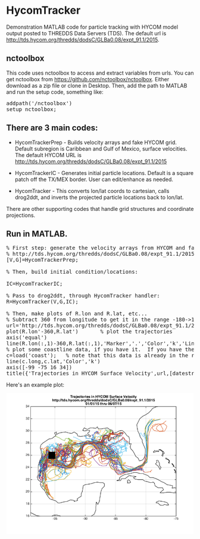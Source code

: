 # HycomTracker
Demonstration MATLAB code for particle tracking with HYCOM model output posted to THREDDS Data Servers (TDS).  The default url is http://tds.hycom.org/thredds/dodsC/GLBa0.08/expt_91.1/2015. 


## nctoolbox
This code uses nctoolbox to access and extract variables from urls. You can get nctoolbox from https://github.com/nctoolbox/nctoolbox.  Either download as a zip file or clone in Desktop.  Then, add the path to MATLAB and run the setup code, something like: 

<pre>
addpath('<path_to_nctoolbox>/nctoolbox')
setup_nctoolbox; 
</pre>


## There are 3 main codes: 

+ HycomTrackerPrep - Builds velocity arrays and fake HYCOM grid.  Default subregion is Caribbean and Gulf of Mexico, surface velocities. The default HYCOM URL is http://tds.hycom.org/thredds/dodsC/GLBa0.08/expt_91.1/2015

+ HycomTrackerIC - Generates initial particle locations.  Default is a square patch off the TX/MEX border.  User can edit/enhance as needed.

+ HycomTracker - This converts lon/lat coords to cartesian, calls drog2ddt, and inverts the projected particle locations back to lon/lat.

There are other supporting codes that handle grid structures and coordinate projections.  

## Run in MATLAB.


<pre>
% First step: generate the velocity arrays from HYCOM and fake HYCOM/finite element grid.  
% http://tds.hycom.org/thredds/dodsC/GLBa0.08/expt_91.1/2015
[V,G]=HycomTrackerPrep;

% Then, build initial condition/locations:

IC=HycomTrackerIC;

% Pass to drog2ddt, through HycomTracker handler:
R=HycomTracker(V,G,IC);

% Then, make plots of R.lon and R.lat, etc...
% Subtract 360 from longitude to get it in the range -180->180; note the transpose.
url='http://tds.hycom.org/thredds/dodsC/GLBa0.08/expt_91.1/2015';
plot(R.lon'-360,R.lat')       % plot the trajectories
axis('equal')
line(R.lon(:,1)-360,R.lat(:,1),'Marker','.','Color','k','LineStyle','none')    % plot the initial positions
% plot some coastline data, if you have it.  If you have the mapping toolbox, then:
c=load('coast');   % note that this data is already in the range -180->180
line(c.long,c.lat,'Color','k')
axis([-99 -75 16 34])
title({'Trajectories in HYCOM Surface Velocity',url,[datestr(V(1).time,2) ' thru ' datestr(V(end).time,2) ]},'Interpreter','none')
</pre>

Here's an example plot:

![TestImage1](ExamplePlot.png "Example")
